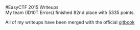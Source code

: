 #EasyCTF 2015 Writeups  
My team (ID10T Errors) finished 82nd place with 5335 points.  
  
All of my writeups have been merged with the official [gitbook](https://www.gitbook.com/book/failedxyz/easyctf-2015-writeups/details)
